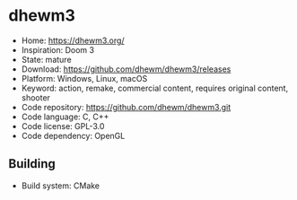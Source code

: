 # dhewm3

- Home: https://dhewm3.org/
- Inspiration: Doom 3
- State: mature
- Download: https://github.com/dhewm/dhewm3/releases
- Platform: Windows, Linux, macOS
- Keyword: action, remake, commercial content, requires original content, shooter
- Code repository: https://github.com/dhewm/dhewm3.git
- Code language: C, C++
- Code license: GPL-3.0
- Code dependency: OpenGL

## Building

- Build system: CMake
